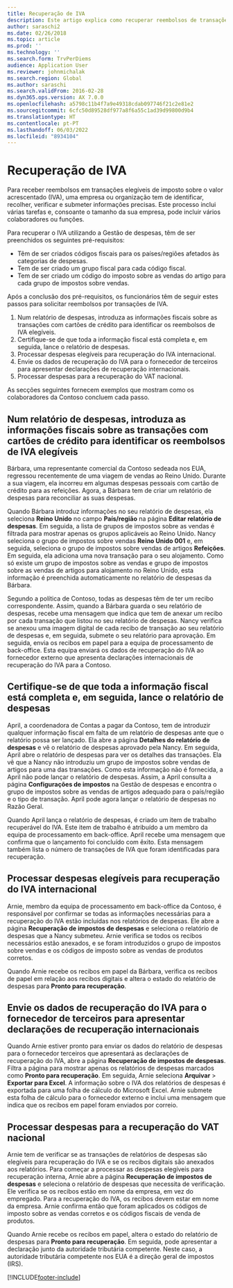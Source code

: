 ```yaml
---
title: Recuperação de IVA
description: Este artigo explica como recuperar reembolsos de transações de Imposto sobre o Valor Acrescentado (IVA).
author: saraschi2
ms.date: 02/26/2018
ms.topic: article
ms.prod: ''
ms.technology: ''
ms.search.form: TrvPerDiems
audience: Application User
ms.reviewer: johnmichalak
ms.search.region: Global
ms.author: saraschi
ms.search.validFrom: 2016-02-28
ms.dyn365.ops.version: AX 7.0.0
ms.openlocfilehash: a5798c11b4f7a9e49318cdab097746f21c2e81e2
ms.sourcegitcommit: 6cfc50d89528df977a8f6a55c1ad39d99800d9b4
ms.translationtype: HT
ms.contentlocale: pt-PT
ms.lasthandoff: 06/03/2022
ms.locfileid: "8934104"
---
```

# <a name="vat-recovery"></a>Recuperação de IVA 

Para receber reembolsos em transações elegíveis de imposto sobre o valor acrescentado (IVA), uma empresa ou organização tem de identificar, recolher, verificar e submeter informações precisas. Este processo inclui várias tarefas e, consoante o tamanho da sua empresa, pode incluir vários colaboradores ou funções.

Para recuperar o IVA utilizando a Gestão de despesas, têm de ser preenchidos os seguintes pré-requisitos:

- Têm de ser criados códigos fiscais para os países/regiões afetados às categorias de despesas.
- Tem de ser criado um grupo fiscal para cada código fiscal.
- Tem de ser criado um código do imposto sobre as vendas do artigo para cada grupo de impostos sobre vendas.

Após a conclusão dos pré-requisitos, os funcionários têm de seguir estes passos para solicitar reembolsos por transações de IVA.

1. Num relatório de despesas, introduza as informações fiscais sobre as transações com cartões de crédito para identificar os reembolsos de IVA elegíveis.
2. Certifique-se de que toda a informação fiscal está completa e, em seguida, lance o relatório de despesas.
3. Processar despesas elegíveis para recuperação do IVA internacional.
4. Envie os dados de recuperação do IVA para o fornecedor de terceiros para apresentar declarações de recuperação internacionais.
5. Processar despesas para a recuperação do VAT nacional.

As secções seguintes fornecem exemplos que mostram como os colaboradores da Contoso concluem cada passo.

## <a name="on-an-expense-report-enter-tax-information-about-credit-card-transactions-to-identify-eligible-vat-refunds"></a>Num relatório de despesas, introduza as informações fiscais sobre as transações com cartões de crédito para identificar os reembolsos de IVA elegíveis

Bárbara, uma representante comercial da Contoso sedeada nos EUA, regressou recentemente de uma viagem de vendas ao Reino Unido. Durante a sua viagem, ela incorreu em algumas despesas pessoais com cartão de crédito para as refeições. Agora, a Bárbara tem de criar um relatório de despesas para reconciliar as suas despesas.

Quando Bárbara introduz informações no seu relatório de despesas, ela seleciona **Reino Unido** no campo **País/região** na página **Editar relatório de despesas**. Em seguida, a lista de grupos de impostos sobre as vendas é filtrada para mostrar apenas os grupos aplicáveis ao Reino Unido. Nancy seleciona o grupo de impostos sobre vendas **Reino Unido 001** e, em seguida, seleciona o grupo de impostos sobre vendas de artigos **Refeições**. Em seguida, ela adiciona uma nova transação para o seu alojamento. Como só existe um grupo de impostos sobre as vendas e grupo de impostos sobre as vendas de artigos para alojamento no Reino Unido, esta informação é preenchida automaticamente no relatório de despesas da Bárbara.

Segundo a política de Contoso, todas as despesas têm de ter um recibo correspondente. Assim, quando a Bárbara guarda o seu relatório de despesas, recebe uma mensagem que indica que tem de anexar um recibo por cada transação que listou no seu relatório de despesas. Nancy verifica se anexou uma imagem digital de cada recibo de transação ao seu relatório de despesas e, em seguida, submete o seu relatório para aprovação. Em seguida, envia os recibos em papel para a equipa de processamento de back-office. Esta equipa enviará os dados de recuperação do IVA ao fornecedor externo que apresenta declarações internacionais de recuperação do IVA para a Contoso.

## <a name="make-sure-that-all-tax-information-is-complete-and-then-post-the-expense-report"></a>Certifique-se de que toda a informação fiscal está completa e, em seguida, lance o relatório de despesas

April, a coordenadora de Contas a pagar da Contoso, tem de introduzir qualquer informação fiscal em falta de um relatório de despesas ante que o relatório possa ser lançado. Ela abre a página **Detalhes do relatório de despesas** e vê o relatório de despesas aprovado pela Nancy. Em seguida, April abre o relatório de despesas para ver os detalhes das transações. Ela vê que a Nancy não introduziu um grupo de impostos sobre vendas de artigos para uma das transações. Como esta informação não é fornecida, a April não pode lançar o relatório de despesas. Assim, a April consulta a página **Configurações de impostos** na Gestão de despesas e encontra o grupo de impostos sobre as vendas de artigos adequado para o país/região e o tipo de transação. April pode agora lançar o relatório de despesas no Razão Geral.

Quando April lança o relatório de despesas, é criado um item de trabalho recuperável do IVA. Este item de trabalho é atribuído a um membro da equipa de processamento em back-office. April recebe uma mensagem que confirma que o lançamento foi concluído com êxito. Esta mensagem também lista o número de transações de IVA que foram identificadas para recuperação.

## <a name="process-expenses-that-are-eligible-for-international-vat-recovery"></a>Processar despesas elegíveis para recuperação do IVA internacional

Arnie, membro da equipa de processamento em back-office da Contoso, é responsável por confirmar se todas as informações necessárias para a recuperação do IVA estão incluídas nos relatórios de despesas. Ele abre a página **Recuperação de impostos de despesas** e seleciona o relatório de despesas que a Nancy submeteu. Arnie verifica se todos os recibos necessários estão anexados, e se foram introduzidos o grupo de impostos sobre vendas e os códigos de imposto sobre as vendas de produtos corretos.

Quando Arnie recebe os recibos em papel da Bárbara, verifica os recibos de papel em relação aos recibos digitais e altera o estado do relatório de despesas para **Pronto para recuperação**.

## <a name="send-vat-recovery-data-to-the-third-party-vendor-to-file-international-recovery-returns"></a>Envie os dados de recuperação do IVA para o fornecedor de terceiros para apresentar declarações de recuperação internacionais

Quando Arnie estiver pronto para enviar os dados do relatório de despesas para o fornecedor terceiros que apresentará as declarações de recuperação do IVA, abre a página **Recuperação de impostos de despesas**. Filtra a página para mostrar apenas os relatórios de despesas marcados como **Pronto para recuperação**. Em seguida, Arnie seleciona **Arquivar** &gt; **Exportar para Excel**. A informação sobre o IVA dos relatórios de despesas é exportada para uma folha de cálculo do Microsoft Excel. Arnie submete esta folha de cálculo para o fornecedor externo e inclui uma mensagem que indica que os recibos em papel foram enviados por correio.

## <a name="process-expenses-for-domestic-vat-recovery"></a>Processar despesas para a recuperação do VAT nacional

Arnie tem de verificar se as transações de relatórios de despesas são elegíveis para recuperação do IVA e se os recibos digitais são anexados aos relatórios. Para começar a processar as despesas elegíveis para recuperação interna, Arnie abre a página **Recuperação de impostos de despesas** e seleciona o relatório de despesas que necessita de verificação. Ele verifica se os recibos estão em nome da empresa, em vez do empregado. Para a recuperação do IVA, os recibos devem estar em nome da empresa. Arnie confirma então que foram aplicados os códigos de imposto sobre as vendas corretos e os códigos fiscais de venda de produtos.

Quando Arnie recebe os recibos em papel, altera o estado do relatório de despesas para **Pronto para recuperação**. Em seguida, pode apresentar a declaração junto da autoridade tributária competente. Neste caso, a autoridade tributária competente nos EUA é a direção geral de impostos (IRS).


[!INCLUDE[footer-include](../includes/footer-banner.md)]